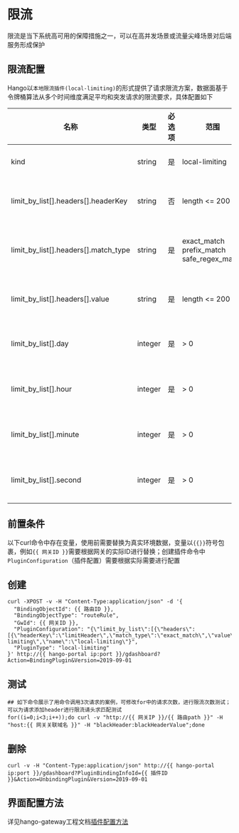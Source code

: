 # 限流

限流是当下系统高可用的保障措施之一，可以在高并发场景或流量尖峰场景对后端服务形成保护

## 限流配置

Hango以`本地限流插件(local-limiting)`的形式提供了请求限流方案，数据面基于令牌桶算法从多个时间维度满足平均和突发请求的限流要求，具体配置如下

| 名称                                   | 类型      | 必选项 | 范围                                                | 描述             |
|--------------------------------------|---------|-----|---------------------------------------------------|----------------|
| kind                                 | string  | 是   | local-limiting                                    | 插件类型（值固定）      |
| limit_by_list[].headers[].headerKey  | string  | 否   | length <= 200                                     | 限流匹配Header名    |
| limit_by_list[].headers[].match_type | string  | 是   | exact_match<br/>prefix_match<br/>safe_regex_match | 限流请求Header匹配方式 |
| limit_by_list[].headers[].value      | string  | 是   | length <= 200                                     | 限流匹配Header值    |
| limit_by_list[].day                  | integer | 是   | \> 0                                              | 天维度允许通过的请求数量   |
| limit_by_list[].hour                 | integer | 是   | \> 0                                              | 时维度允许通过的请求数量   |
| limit_by_list[].minute               | integer | 是   | \> 0                                              | 分维度允许通过的请求数量   |
| limit_by_list[].second               | integer | 是   | \> 0                                              | 秒维度允许通过的请求数量   |

## 前置条件

以下curl命令中存在变量，使用前需要替换为真实环境数据，变量以`{{}}`符号包裹，例如`{{ 网关ID }}`需要根据网关的实际ID进行替换；创建插件命令中`PluginConfiguration`（插件配置）需要根据实际需要进行配置

## 创建

```shell
curl -XPOST -v -H "Content-Type:application/json" -d '{
  "BindingObjectId": {{ 路由ID }},
  "BindingObjectType": "routeRule",
  "GwId": {{ 网关ID }},
  "PluginConfiguration": "{\"limit_by_list\":[{\"headers\":[{\"headerKey\":\"limitHeader\",\"match_type\":\"exact_match\",\"value\":\"limitHeaderValue\"}],\"day\":4321,\"hour\":321,\"minute\":21,\"second\":1}],\"kind\":\"local-limiting\",\"name\":\"local-limiting\"}",
  "PluginType": "local-limiting"
}' http://{{ hango-portal ip:port }}/gdashboard?Action=BindingPlugin&Version=2019-09-01
```

## 测试

```shell
## 如下命令展示了用命令调用3次请求的案例，可修改for中的请求次数，进行限流次数测试；可以为请求添加header进行限流请头求匹配测试
for((i=0;i<3;i++));do curl -v "http://{{ 网关IP }}/{{ 路由path }}" -H "host:{{ 网关关联域名 }}" -H "blackHeader:blackHeaderValue";done
```

## 删除

```shell
curl -v -H "Content-Type:application/json" http://{{ hango-portal ip:port }}/gdashboard?PluginBindingInfoId={{ 插件ID }}&Action=UnbindingPlugin&Version=2019-09-01
```

## 界面配置方法

详见hango-gateway工程文档[插件配置方法](https://github.com/hango-io/hango-gateway/blob/master/docs/plugin/plugin-configuring-guide.md)